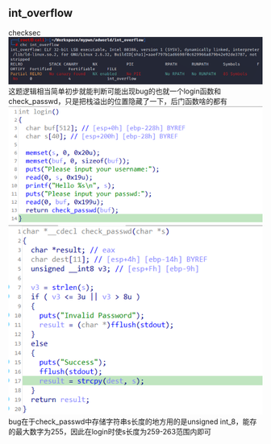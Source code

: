 ## int_overflow
checksec  
![](./pics/chc.png)  
这题逻辑相当简单初步就能判断可能出现bug的也就一个login函数和check_passwd，只是把栈溢出的位置隐藏了一下，后门函数啥的都有  
![](./pics/login.png)  
![](./pics/checkwd.png)  
bug在于check_passwd中存储字符串s长度的地方用的是unsigned int_8，能存的最大数字为255，因此在login时使s长度为259-263范围内即可